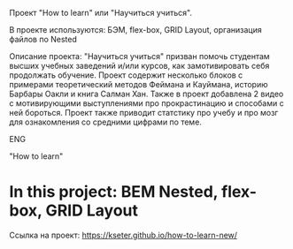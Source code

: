 Проект "How to learn" или "Научиться учиться".


В проекте используются:
БЭМ,
flex-box,
GRID Layout,
организация файлов по Nested

Описание проекта:
"Научиться учиться" призван помочь студентам высших учебных заведений и/или курсов, как замотивировать себя продолжать обучение. Проект содержит несколько блоков с примерами теоретический методов Феймана и Кауймана, историю Барбары Оакли и книга Салман Хан. Также в проект добавлена 2 видео с мотивирующими выступлениями про прокрастинацию и способами с ней бороться. Проект также приводит статстику про учебу и про мозг для ознакомления со средними цифрами по теме.

ENG

"How to learn"

In this project:
BEM Nested,
flex-box,
GRID Layout
=======
Ссылка на проект: https://kseter.github.io/how-to-learn-new/
